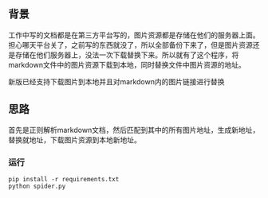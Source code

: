## 背景
工作中写的文档都是在第三方平台写的，图片资源都是存储在他们的服务器上面。担心哪天平台关了，之前写的东西就没了，所以全部备份下来了，但是图片资源还是存储在他们服务器上，没法一次下载替换下来。所以就有了这个程序，将markdown文件中的图片资源下载到本地，同时替换文件中图片资源的地址。

新版已经支持下载图片到本地并且对markdown内的图片链接进行替换

## 思路
首先是正则解析markdown文档，然后匹配到其中的所有图片地址，生成新地址，替换就地址，下载图片资源到本地新地址。

### 运行
```
pip install -r requirements.txt
python spider.py
```

